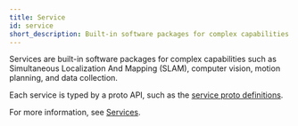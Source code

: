 ```yaml
---
title: Service
id: service
short_description: Built-in software packages for complex capabilities such as SLAM, Computer Vision, Motion Planning, and Data Collection.
---
```


Services are built-in software packages for complex capabilities such as Simultaneous Localization And Mapping (SLAM), computer vision, motion planning, and data collection.

Each service is typed by a proto API, such as the [service proto definitions](https://github.com/viamrobotics/api/tree/main/proto/viam/service).

For more information, see [Services](/configure/#services).
